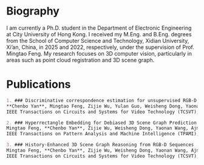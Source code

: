 Biography
======
I am currently a Ph.D. student in the Department of Electronic Engineering at City University of Hong Kong. I received my M.Eng. and B.Eng. degrees from the School of Computer Science and Technology, Xidian University, Xi’an, China, in 2025 and 2022, respectively, under the supervision of Prof. Mingtao Feng. My research focuses on 3D computer vision, particularly in areas such as point cloud registration and 3D scene graph.

Publications
======
```markdown
1. ### Discriminative correspondence estimation for unsupervised RGB-D point cloud registration  
**Chenbo Yan**, Mingtao Feng, Zijie Wu, Yulan Guo, Weisheng Dong, Yaonan Wang, Ajmal Mian
IEEE Transactions on Circuits and Systems for Video Technology (TCSVT), 2024

2. ### Hyperrectangle Embedding for Debiased 3D Scene Graph Prediction from RGB Sequences  
Mingtao Feng, **Chenbo Yan**, Zijie Wu, Weisheng Dong, Yaonan Wang, Ajmal Mian  
IEEE Transactions on Pattern Analysis and Machine Intelligence (TPAMI), 2025

3. ### History-Enhanced 3D Scene Graph Reasoning from RGB-D Sequences  
Mingtao Feng, **Chenbo Yan**, Zijie Wu, Weisheng Dong, Yaonan Wang, Ajmal Mian  
IEEE Transactions on Circuits and Systems for Video Technology (TCSVT), 2025

